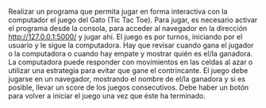 Realizar un programa que permita jugar en forma interactiva con la computador el juego del Gato (Tic Tac Toe).
Para jugar, es necesario activar el programa desde la consola, para acceder al navegador en la dirección http://127.0.0.1:5000/ y jugar ahí.
El juego es por turnos, iniciando por el usuario y le sigue la computadora. Hay que revisar cuando gana el jugador o la computadora o cuando hay empate y mostrar quién es el/la ganadora.
La computadora puede responder con movimientos en las celdas al azar o utilizar una estrategia para evitar que gane el contrincante.
El juego debe jugarse en un navegador, mostrando el nombre de el/la ganadora y si es posible, llevar un score de los juegos consecutivos.
Debe haber un botón para volver a iniciar el juego una vez que éste ha terminado.
